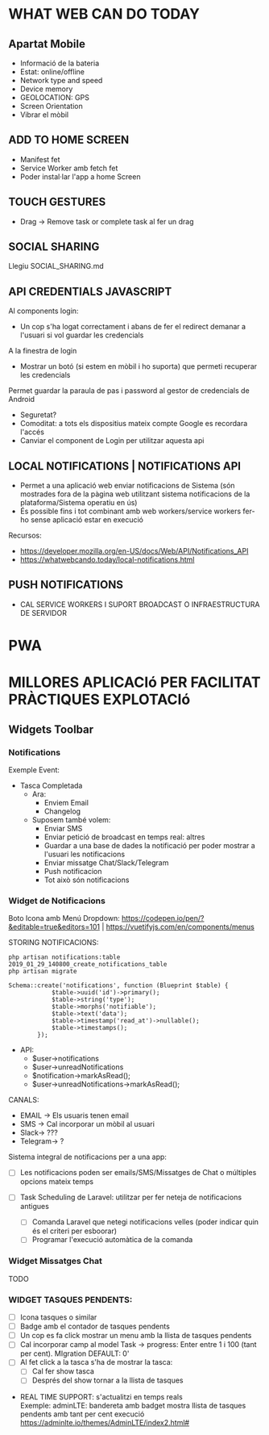 # WHAT WEB CAN DO TODAY

## Apartat Mobile

- Informació de la bateria
- Estat: online/offline
- Network type and speed
- Device memory
- GEOLOCATION: GPS
- Screen Orientation
- Vibrar el mòbil

## ADD TO HOME SCREEN

- Manifest fet
- Service Worker amb fetch fet
- Poder instal·lar l'app a home Screen

## TOUCH GESTURES

- Drag -> Remove task or complete task al fer un drag

## SOCIAL SHARING

Llegiu SOCIAL_SHARING.md

## API CREDENTIALS JAVASCRIPT

Al components login:
- Un cop s'ha logat correctament i abans de fer el redirect demanar a l'usuari si vol guardar les credencials

A la finestra de login
- Mostrar un botó (si estem en mòbil i ho suporta) que permeti recuperar les credencials 

Permet guardar la paraula de pas i password al gestor de credencials de Android
- Seguretat? 
- Comoditat: a tots els dispositius mateix compte Google es recordara l'accés
- Canviar el component de Login per utilitzar aquesta api

## LOCAL NOTIFICATIONS | NOTIFICATIONS API

- Permet a una aplicació web enviar notificacions de Sistema (són mostrades fora de la pàgina web utilitzant sistema notificacions de la plataforma/Sistema operatiu en ús)
- És possible fins i tot combinant amb web workers/service workers fer-ho sense aplicació estar en execució

Recursos:
- https://developer.mozilla.org/en-US/docs/Web/API/Notifications_API
- https://whatwebcando.today/local-notifications.html

## PUSH NOTIFICATIONS

- CAL SERVICE WORKERS I SUPORT BROADCAST O INFRAESTRUCTURA DE SERVIDOR

# PWA

# MILLORES APLICACIó PER FACILITAT PRÀCTIQUES EXPLOTACIó

## Widgets Toolbar

### Notifications

Exemple Event:
- Tasca Completada
  - Ara:
    - Enviem Email
    - Changelog
  - Suposem també volem:
    - Enviar SMS
    - Enviar petició de broadcast en temps real: altres
    - Guardar a una base de dades la notificació per poder mostrar a l'usuari les notificacions
    - Enviar missatge Chat/Slack/Telegram
    - Push notificacion
    - Tot això són notificacions   

### Widget de Notificacions

Boto Icona amb Menú Dropdown: https://codepen.io/pen/?&editable=true&editors=101 | https://vuetifyjs.com/en/components/menus

STORING NOTIFICACIONS:

```
php artisan notifications:table
2019_01_29_140800_create_notifications_table
php artisan migrate
```
```
Schema::create('notifications', function (Blueprint $table) {
            $table->uuid('id')->primary();
            $table->string('type');
            $table->morphs('notifiable');
            $table->text('data');
            $table->timestamp('read_at')->nullable();
            $table->timestamps();
        });
```        
   
- API: 
  - $user->notifications
  - $user->unreadNotifications
  - $notification->markAsRead();
  - $user->unreadNotifications->markAsRead();


CANALS:
- EMAIL -> Els usuaris tenen email
- SMS -> Cal incorporar un mòbil al usuari
- Slack-> ???
- Telegram-> ?

Sistema integral de notificacions per a una app:
- [ ] Les notificacions poden ser emails/SMS/Missatges de Chat o múltiples opcions mateix temps

- [ ] Task Scheduling de Laravel: utilitzar per fer neteja de notificacions antigues
  - [ ] Comanda Laravel que netegi notificacions velles (poder indicar quin és el criteri per esboorar)
  - [ ] Programar l'execució automàtica de la comanda

### Widget Missatges Chat
TODO

### WIDGET TASQUES PENDENTS:
- [ ] Icona tasques o similar
- [ ] Badge amb el contador de tasques pendents
- [ ] Un cop es fa click mostrar un menu amb la llista de tasques pendents
- [ ] Cal incorporar camp al model Task -> progress: Enter entre 1 i 100 (tant per cent). MIgration DEFAULT: 0'
- [ ] Al fet click a la tasca s'ha de mostrar la tasca:
  - [ ] Cal fer show tasca
  - [ ] Després del show tornar a la llista de tasques
- REAL TIME SUPPORT: s'actualitzi en temps reals   
Exemple: adminLTE: bandereta amb badget mostra llista de tasques pendents amb tant per cent execució
https://adminlte.io/themes/AdminLTE/index2.html#
